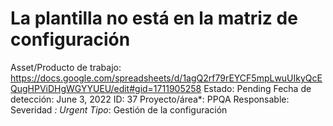# La plantilla no está en la matriz de configuración

Asset/Producto de trabajo: https://docs.google.com/spreadsheets/d/1agQ2rf79rEYCF5mpLwuUIkyQcEQugHPViDHgWGYYUEU/edit#gid=1711905258
Estado: Pending
Fecha de detección: June 3, 2022
ID: 37
Proyecto/área*: PPQA
Responsable:  
Severidad *: Urgent
Tipo*: Gestión de la configuración